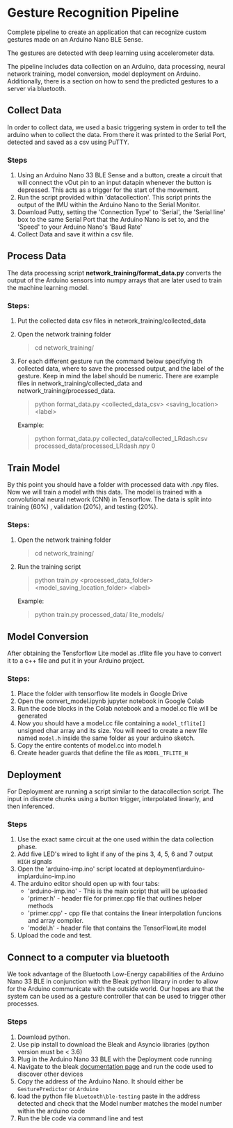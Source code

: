 # Gesture Recognition Pipeline

Complete pipeline to create an application that can recognize custom gestures made on an Arduino Nano BLE Sense.

The gestures are detected with deep learning using accelerometer data. 

The pipeline includes data collection on an Arduino, data processing, neural network training, model conversion, model deployment on Arduino. Additionally, there is a section on how to send the predicted gestures to a server via bluetooth.

## Collect Data

In order to collect data, we used a basic triggering system in order to tell the arduino when to
collect the data. From there it was printed to the Serial Port, detected and saved as a csv using PuTTY.

### Steps
1. Using an Arduino Nano 33 BLE Sense and a button, create a circuit that will connect the vOut pin
to an input datapin whenever the button is depressed. This acts as a trigger for the start of the movement.
2. Run the script provided within 'datacollection'. This script prints the output of the IMU within the
Arduino Nano to the Serial Monitor.
3. Download Putty, setting the 'Connection Type' to 'Serial', the 'Serial line' box to the same 
Serial Port that the Arduino Nano is set to, and the 'Speed' to your Arduino Nano's 'Baud Rate'
4.  Collect Data and save it within a csv file.

## Process Data
The data processing script <b>network_training/format_data.py</b> converts the output of the Arduino sensors into numpy arrays that are later used to train the machine learning model.

### Steps:
1. Put the collected data csv files in network_training/collected_data
2. Open the network training folder
	>cd network_training/
3. For each different gesture run the command below specifying th collected data, where to save the processed output, and  the label of the gesture. Keep in mind the label should be numeric. There are example files in network_training/collected_data and network_training/processed_data.
	>python format_data.py <collected_data_csv> <saving_location> \<label>
	
	Example:
	>python format_data.py collected_data/collected_LRdash.csv processed_data/processed_LRdash.npy 0


## Train Model
By this point you should have a folder with processed data with .npy files. Now we will train a model with this data. The model is trained with a convolutional neural network (CNN) in Tensorflow. The data is split into training (60%) , validation (20%), and testing (20%). 
 
### Steps:
1. Open the network training folder
	>cd network_training/
2. Run the training script
    >python train.py <processed_data_folder> <model_saving_location_folder> \<label>
    
	Example:
	>python train.py processed_data/ lite_models/

## Model Conversion
After obtaining the Tensforflow Lite model as .tflite file you have to convert it to a c++ file and put it in your Arduino project.

### Steps:
1. Place the folder with tensorflow lite models in Google Drive
2. Open the convert_model.ipynb jupyter notebook in Google Colab
3. Run the code blocks in the Colab notebook and a model.cc file will be generated
4. Now you should have a model.cc file containing a `model_tflite[]` unsigned char array and its size. You will need to create a new file named `model.h` inside the same folder as your arduino sketch.
5. Copy the entire contents of model.cc into model.h
6. Create header guards that define the file as `MODEL_TFLITE_H`

## Deployment

For Deployment are running a script similar to the datacollection script. The input in discrete chunks
using a button trigger, interpolated linearly, and then inferenced.

### Steps
1. Use the exact same circuit at the one used within the data collection phase.
2. Add five LED's wired to light if any of the pins 3, 4, 5, 6 and 7 output `HIGH` signals
3. Open the 'arduino-imp.ino' script located at deployment\arduino-imp\arduino-imp.ino
4. The arduino editor should open up with four tabs:
    - 'arduino-imp.ino' - This is the main script that will be uploaded
    - 'primer.h' - header file for primer.cpp file that outlines helper methods
    - 'primer.cpp' - cpp file that contains the linear interpolation funcions and array compiler.
    - 'model.h' - header file that contains the TensorFlowLite model
5. Upload the code and test.

## Connect to a computer via bluetooth

We took advantage of the Bluetooth Low-Energy capabilities of the Arduino Nano 33 BLE in conjunction with the Bleak python library
in order to allow for the Arduino communicate with the outside world.  Our hopes are that the system can be used as a gesture controller 
that can be used to trigger other processes.

### Steps
1. Download python.
2. Use pip install to download the Bleak and Asyncio libraries (python version must be < 3.6)
3. Plug in the Arduino Nano 33 BLE with the Deployment code running
4. Navigate to the bleak [documentation page](https://bleak.readthedocs.io/en/latest/scanning.html) and run the code used to discover other devices
5. Copy the address of the Arduino Nano. It should either be `GesturePredictor` or `Arduino`
6. load the python file `bluetooth\ble-testing` paste in the address detected and check that the Model number matches the model number within the arduino code
7. Run the ble code via command line and test
